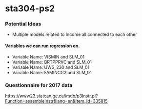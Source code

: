 # sta304-ps2

### Potential Ideas
* Multiple models related to Income all connected to each other

#### Variables we can run regression on.
* Variable Name: VISMIN and SLM_01
* Variable Name: BRTPPRVC and SLM_01
* Variable Name: UWS_230 and SLM_01
* Variable Name: FAMINCG2 and SLM_01

### Questionnaire for 2017 data
https://www23.statcan.gc.ca/imdb/p3Instr.pl?Function=assembleInstr&lang=en&Item_Id=335815
